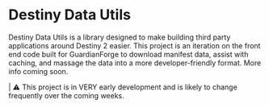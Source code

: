 # Destiny Data Utils

Destiny Data Utils is a library designed to make building third party applications around Destiny 2 easier. This project is an iteration on the front end code built for GuardianForge to download manifest data, assist with caching, and massage the data into a more developer-friendly format. More info coming soon.

| ⚠️ This project is in VERY early development and is likely to change frequently over the coming weeks.